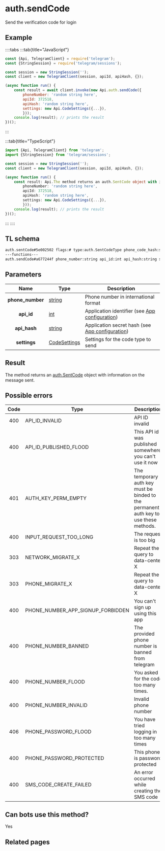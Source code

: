 # auth.sendCode

Send the verification code for login

## Example

::::tabs
:::tab{title="JavaScript"}

```js
const {Api, TelegramClient} = require('telegram');
const {StringSession} = require('telegram/sessions');

const session = new StringSession('');
const client = new TelegramClient(session, apiId, apiHash, {});

(async function run() {
    const result = await client.invoke(new Api.auth.sendCode({
		phoneNumber: 'random string here',
		apiId: 372518,
		apiHash: 'random string here',
		settings: new Api.CodeSettings({...}),
		}));
    console.log(result); // prints the result
})();

```

:::

:::tab{title="TypeScript"}

```ts
import {Api, TelegramClient} from 'telegram';
import {StringSession} from 'telegram/sessions';

const session = new StringSession('');
const client = new TelegramClient(session, apiId, apiHash, {});

(async function run() {
    const result: Api.The method returns an auth.SentCode object with information on the message sent. = await client.invoke(new Api.auth.sendCode({
		phoneNumber: 'random string here',
		apiId: 372518,
		apiHash: 'random string here',
		settings: new Api.CodeSettings({...}),
		}));
    console.log(result); // prints the result
})();

```

:::
::::

## TL schema

```txt
auth.sentCode#5e002502 flags:# type:auth.SentCodeType phone_code_hash:string next_type:flags.1?auth.CodeType timeout:flags.2?int = auth.SentCode;
---functions---
auth.sendCode#a677244f phone_number:string api_id:int api_hash:string settings:CodeSettings = auth.SentCode;
```

## Parameters

|       Name       | Type                                                        | Description                                                                        |
| :--------------: | ----------------------------------------------------------- | ---------------------------------------------------------------------------------- |
| **phone_number** | [string](https://core.telegram.org/type/string)             | Phone number in international format                                               |
|    **api_id**    | [int](https://core.telegram.org/type/int)                   | Application identifier (see [App configuration](https://core.telegram.org/myapp))  |
|   **api_hash**   | [string](https://core.telegram.org/type/string)             | Application secret hash (see [App configuration](https://core.telegram.org/myapp)) |
|   **settings**   | [CodeSettings](https://core.telegram.org/type/CodeSettings) | Settings for the code type to send                                                 |

## Result

The method returns an [auth.SentCode](https://core.telegram.org/type/auth.SentCode) object with information on the message sent.

## Possible errors

| Code | Type                              | Description                                                                           |
| :--: | --------------------------------- | ------------------------------------------------------------------------------------- |
| 400  | API_ID_INVALID                    | API ID invalid                                                                        |
| 400  | API_ID_PUBLISHED_FLOOD            | This API id was published somewhere, you can't use it now                             |
| 401  | AUTH_KEY_PERM_EMPTY               | The temporary auth key must be binded to the permanent auth key to use these methods. |
| 400  | INPUT_REQUEST_TOO_LONG            | The request is too big                                                                |
| 303  | NETWORK_MIGRATE_X                 | Repeat the query to data-center X                                                     |
| 303  | PHONE_MIGRATE_X                   | Repeat the query to data-center X                                                     |
| 400  | PHONE_NUMBER_APP_SIGNUP_FORBIDDEN | You can't sign up using this app                                                      |
| 400  | PHONE_NUMBER_BANNED               | The provided phone number is banned from telegram                                     |
| 400  | PHONE_NUMBER_FLOOD                | You asked for the code too many times.                                                |
| 400  | PHONE_NUMBER_INVALID              | Invalid phone number                                                                  |
| 406  | PHONE_PASSWORD_FLOOD              | You have tried logging in too many times                                              |
| 400  | PHONE_PASSWORD_PROTECTED          | This phone is password protected                                                      |
| 400  | SMS_CODE_CREATE_FAILED            | An error occurred while creating the SMS code                                         |

## Can bots use this method?

Yes

## Related pages
